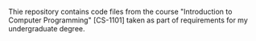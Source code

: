 Thie repository contains code files from the course "Introduction to Computer Programming" [CS-1101] taken as part of requirements for my undergraduate degree.
